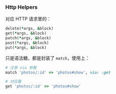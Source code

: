 ### Http Helpers

对应 HTTP 请求里的：

```ruby
delete(*args, &block)
get(*args, &block)
patch(*args, &block)
post(*args, &block)
put(*args, &block)
```

只是语法糖，都是封装了 `match`，使用上：

```ruby
# 注意 via 参数
match 'photos/:id' => 'photos#show', via: :get

# 对应着
get 'photos/:id' => 'photos#show'
```
